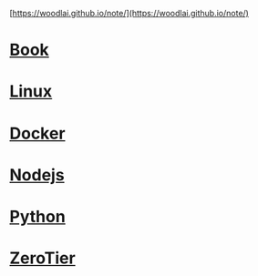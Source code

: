 [https://woodlai.github.io/note/](https://woodlai.github.io/note/)

# [Book](./Book/Book.md)

# [Linux](./Linux/Linux.md)

# [Docker](./Docker/Docker.md)

# [Nodejs](./Nodejs/Nodejs.md)

# [Python](./Python/Python.md)

# [ZeroTier](./ZeroTier/ZeroTier.md)
